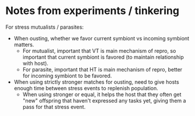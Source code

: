 # Notes from experiments / tinkering

For stress mutualists / parasites:
- When ousting, whether we favor current symbiont vs incoming symbiont matters.
  - For mutualist, important that VT is main mechanism of repro, so important that current symbiont is favored (to maintain relationship with host).
  - For parasite, important that HT is main mechanism of repro, better for incoming symbiont to be favored.
- When using strictly stronger matches for ousting, need to give hosts enough time between stress events to replenish population.
  - When using stronger or equal, it helps the host that they often get "new" offspring that haven't expressed any tasks yet, giving them a pass for that stress event.
